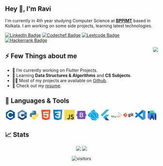 <h2>Hey 👋, I'm Ravi</h2>
<p>I'm currently in 4th year studying Computer Science at <strong><a href="http://bppimt.ac.in/">BPPIMT</a></strong> based in Kolkata. I am working on some side projects, learning latest technologies.</p>
<a href="https://www.linkedin.com/in/ravi-shankar-choudhary/"><img src="https://img.shields.io/badge/-Connect-0077B5?style=social&amp;labelColor=0077B5&amp;logo=LinkedIn&amp;link=https://www.linkedin.com/in/ravi-shankar-choudhary/" alt="LinkedIn Badge"></a> <a href="https://www.codechef.com/users/rav_123"><img src="https://img.shields.io/badge/-Codechef-d6cece?style=plastic&amp;labelColor=665554&amp;logo=codechef&amp;link=https://www.codechef.com/users/rav_123" alt="Codechef Badge"></a> <a href="https://leetcode.com/ravishankarchoudhary00/"><img src="https://img.shields.io/badge/-leetcode-9c6936?style=plastic&amp;labelColor=white&amp;logo=leetcode&amp;link=https://leetcode.com/ravishankarchoudhary00/" alt="Leetcode Badge"></a> <a href="https://www.hackerrank.com/ravishankarchou1"><img src="https://img.shields.io/badge/-Hackerrank-49ab4b?style=plastic&amp;labelColor=&amp;logo=hackerrank&amp;link=https://www.hackerrank.com/ravishankarchou1" alt="Hackerrank Badge"></a></p>
<img align="right" src="https://media1.giphy.com/media/13HgwGsXF0aiGY/giphy.gif" />
<h2>⚡️ Few Things about me</h2>
<ul>
<li>🔭 I’m currently working on Flutter Projects.</li>
<li>🧐 Learning <strong>Data Structures & Algorithms</strong> and<strong> CS Subjects</strong>.</li>
<li>👨‍💻 Most of my projects are available on <a href="https://github.com/ravi-rohit?tab=repositories">Github</a>.</li>
<li>📙 Check out my <a target="_blank" href="https://drive.google.com/file/d/1Fa9lCsM9wOUkJNQQn9-dqnB-8n490mpW/view?usp=sharing">resume</a>.</li>
</ul>
<h2>🚀 Languages & Tools</h2>
<p align="left">
<img src="https://raw.githubusercontent.com/devicons/devicon/master/icons/c/c-plain.svg" alt="c" width="35" height="35" />
<img src="https://raw.githubusercontent.com/github/explore/80688e429a7d4ef2fca1e82350fe8e3517d3494d/topics/cpp/cpp.png" alt="cpp" width="35" height="35" />
<img src="https://raw.githubusercontent.com/devicons/devicon/master/icons/python/python-original.svg" alt="python" width="35" height="35" />
<img src="https://raw.githubusercontent.com/devicons/devicon/master/icons/html5/html5-original.svg" alt="html5" width="35" height="35" />
<img src="https://raw.githubusercontent.com/devicons/devicon/master/icons/css3/css3-original.svg" alt="css3" width="35" height="35" />
<img src="https://raw.githubusercontent.com/devicons/devicon/master/icons/javascript/javascript-original.svg" alt="javascript" width="35" height="35" />
<img src="https://raw.githubusercontent.com/devicons/devicon/master/icons/bootstrap/bootstrap-plain.svg" alt="bootstrap" width="35" height="35" />
<img src="https://raw.githubusercontent.com/devicons/devicon/master/icons/dart/dart-plain.svg" alt="dart" width="35" height="35" />
<img src="https://raw.githubusercontent.com/devicons/devicon/master/icons/flutter/flutter-original.svg" alt="flutter" width="35" height="35" />
<img src="https://raw.githubusercontent.com/devicons/devicon/master/icons/mysql/mysql-original-wordmark.svg" alt="mysql" width="35" height="35" />
<img src="https://raw.githubusercontent.com/devicons/devicon/master/icons/git/git-original-wordmark.svg" alt="git" width="35" height="35" />
<img src="https://raw.githubusercontent.com/devicons/devicon/master/icons/vscode/vscode-original.svg" alt="vscode" width="35" height="35" />
<img src="https://raw.githubusercontent.com/devicons/devicon/master/icons/androidstudio/androidstudio-original.svg" alt="android-studio" width="35" height="35" />
</p>
<h2>📈 Stats</h2>

<p align="center">
  <img width="45%" src="https://github-readme-stats.vercel.app/api?username=ravi-rohit&show_icons=true&hide_border=true&theme=radical" />
  <img width="45%" src="https://github-readme-streak-stats.herokuapp.com/?user=ravi-rohit&hide_border=true&theme=radical" />
</p>

<p align="center"><img src="https://visitor-badge.glitch.me/badge?page_id=ravi-rohit.visitor-badge" alt="visitors"></p>

<!---
ravi-rohit/ravi-rohit is a ✨ special ✨ repository because its `README.md` (this file) appears on your GitHub profile.
You can click the Preview link to take a look at your changes.
--->
